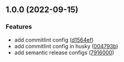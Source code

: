 ## 1.0.0 (2022-09-15)


### Features

* add commitlint config ([d1564ef](https://github.com/seedz-ag/sdz-agent-database-firebird/commit/d1564efb4b696111e28e2c40a0019ecd0e283f3b))
* add commitlint config in husky ([004793b](https://github.com/seedz-ag/sdz-agent-database-firebird/commit/004793b0473a3fdbbbf63f5fd5b730d96afa680f))
* add semantic release configs ([7916000](https://github.com/seedz-ag/sdz-agent-database-firebird/commit/79160000aa5dad8df3c7638a9687772d2bbc34e4))
